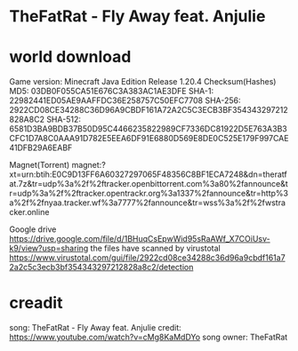# TheFatRat - Fly Away feat. Anjulie

# world download
Game version: Minecraft Java Edition Release 1.20.4
Checksum(Hashes)
MD5: 03DB0F055CA51E676C3A383AC1AE3DFE
SHA-1: 22982441ED05AE9AAFFDC36E258757C50EFC7708
SHA-256: 2922CD08CE34288C36D96A9CBDF161A72A2C5C3ECB3BF354343297212828A8C2
SHA-512: 6581D3BA9BDB37B50D95C4466235822989CF7336DC81922D5E763A3B3CFC1D7A8C0AAA91D782E5EEA6DF91E6880D569E8DE0C525E179F997CAE41DFB29A6EABF

Magnet(Torrent)
magnet:?xt=urn:btih:E0C9D13FF6A60327297065F48356C8BF1ECA7248&dn=theratfat.7z&tr=udp%3a%2f%2ftracker.openbittorrent.com%3a80%2fannounce&tr=udp%3a%2f%2ftracker.opentrackr.org%3a1337%2fannounce&tr=http%3a%2f%2fnyaa.tracker.wf%3a7777%2fannounce&tr=wss%3a%2f%2fwstracker.online

Google drive
https://drive.google.com/file/d/1BHuqCsEpwWid95sRaAWf_X7COiUsv-k9/view?usp=sharing
the files have scanned by virustotal
https://www.virustotal.com/gui/file/2922cd08ce34288c36d96a9cbdf161a72a2c5c3ecb3bf354343297212828a8c2/detection

# creadit
song: TheFatRat - Fly Away feat. Anjulie
credit: https://www.youtube.com/watch?v=cMg8KaMdDYo
song owner: TheFatRat

